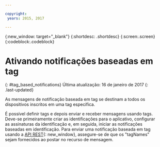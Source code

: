 ```yaml
---

copyright:
 years: 2015, 2017

---
```


{:new_window: target="_blank"}
{:shortdesc: .shortdesc}
{:screen:.screen}
{:codeblock:.codeblock}

# Ativando notificações baseadas em tag
{: #tag_based_notifications}
Última atualização: 16 de janeiro de 2017
{: .last-updated}

As mensagens de notificação baseada em tag se destinam a todos os dispositivos inscritos em uma tag específica. 

É possível
definir tags e depois enviar e receber mensagens usando
  tags. Deve-se
primeiramente criar as identificações para o aplicativo, configurar as assinaturas da identificação
e, em seguida, iniciar as notificações baseadas em identificação. Para enviar uma
notificação baseada em tag usando a
[API
REST](https://mobile.{DomainName}/imfpush/){: new_window}, assegure-se de que os "tagNames" sejam fornecidos ao
postar no recurso de mensagem.

